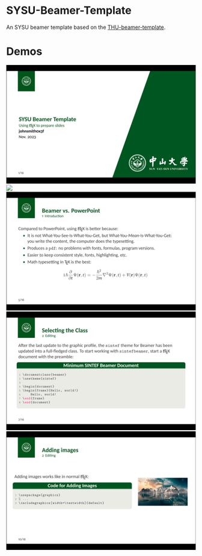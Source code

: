 # SYSU-Beamer-Template

An SYSU beamer template based on the [THU-beamer-template](https://github.com/FangWHao/THU-beamer-template).

# Demos

![](demo/titlepage.png)
![](demo/tableofcontent.png)
![](demo/displaymath.png)
![](demo/displaycode.png)
![](demo/displayimage.png)

